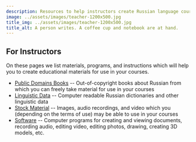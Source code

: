 ```yaml
---
description: Resources to help instructors create Russian language course material
image: ../assets/images/teacher-1200x500.jpg
title_img: ../assets/images/teacher-1200x500.jpg
title_alt: A person writes. A coffee cup and notebook are at hand.
---
```

## For Instructors

On these pages we list materials, programs, and instructions which will
help you to create educational materials for use in your courses.

* [Public Domains Books](public-domain-books) --
	Out-of-copyright books about Russian from which you can freely take
	material for use in your courses
* [Linguistic Data](linguistic-data) --
	Computer readable Russian dictionaries and other linguistic data
* [Stock Material](stock-material) --
	Images, audio recordings, and video which you (depending on the terms
	of use) may be able to use in your courses
* [Software](software) --
	Computer programs for creating and viewing documents, recording audio,
	editing video, editing photos, drawing, creating 3D models, etc.
